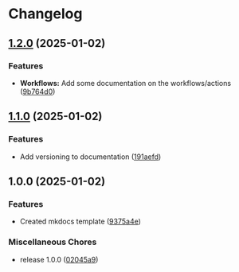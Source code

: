 # Changelog

## [1.2.0](https://github.com/Evanlab02/mkdocs-template/compare/v1.1.0...v1.2.0) (2025-01-02)


### Features

* **Workflows:** Add some documentation on the workflows/actions ([9b764d0](https://github.com/Evanlab02/mkdocs-template/commit/9b764d0beda5da0f2b364d1e9415d9d11c5ea4ae))

## [1.1.0](https://github.com/Evanlab02/mkdocs-template/compare/v1.0.0...v1.1.0) (2025-01-02)


### Features

* Add versioning to documentation ([191aefd](https://github.com/Evanlab02/mkdocs-template/commit/191aefd1d8aeaf21c83cb9f070ba1462d0d5ac82))

## 1.0.0 (2025-01-02)


### Features

* Created mkdocs template ([9375a4e](https://github.com/Evanlab02/mkdocs-template/commit/9375a4ead5e446db21aaf77b6629abe91751e2f3))


### Miscellaneous Chores

* release 1.0.0 ([02045a9](https://github.com/Evanlab02/mkdocs-template/commit/02045a9ad1576dc9903f738167d25ea96271e215))

